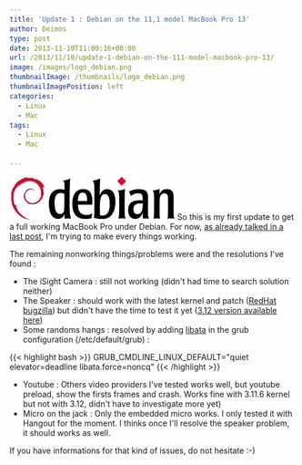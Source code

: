 ```yaml
---
title: 'Update 1 : Debian on the 11,1 model MacBook Pro 13'
author: Deimos
type: post
date: 2013-11-10T11:00:16+00:00
url: /2013/11/10/update-1-debian-on-the-111-model-macbook-pro-13/
image: /images/logo_debian.png
thumbnailImage: /thumbnails/logo_debian.png
thumbnailImagePosition: left
categories:
  - Linux
  - Mac
tags:
  - Linux
  - Mac

---
```

![debian_logo](/images/logo_debian.png)
So this is my first update to get a full working MacBook Pro under Debian. For now, [as already talked in a last post](http://blog.deimos.fr/2013/10/27/debian-on-the-last-macbook-pro-13/), I'm trying to make every things working.

The remaining nonworking things/problems were and the resolutions I've found :

  * The iSight Camera : still not working (didn't had time to search solution neither)
  * The Speaker : should work with the latest kernel and patch ([RedHat bugzilla](https://bugzilla.kernel.org/show_bug.cgi?id=64401)) but didn't have the time to test it yet ([3.12 version available here](https://mega.co.nz/#!uop2SL6S!TeWiU1i-Oc8j1CatOmA5-BLphyFrN2PrOnQSpE6UHUM))
  * Some randoms hangs : resolved by adding [libata](http://www.kernel.org/doc/Documentation/kernel-parameters.txt) in the grub configuration (/etc/default/grub) :

{{< highlight bash >}}
GRUB_CMDLINE_LINUX_DEFAULT="quiet elevator=deadline libata.force=noncq"
{{< /highlight >}}

  * Youtube : Others video providers I've tested works well, but youtube preload, show the firsts frames and crash. Works fine with 3.11.6 kernel but not with 3.12, didn't have to investigate more yet)
  * Micro on the jack : Only the embedded micro works. I only tested it with Hangout for the moment. I thinks once I'll resolve the speaker problem, it should works as well.

If you have informations for that kind of issues, do not hesitate :-)

